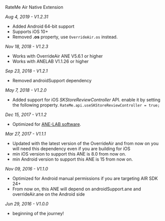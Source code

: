 RateMe Air Native Extension

*Aug 4, 2019 - V1.2.31*
* Added Android 64-bit support
* Supports iOS 10+
* Removed **.os** property, use ```OverrideAir.os``` instead.

*Nov 18, 2018 - V1.2.3*
* Works with OverrideAir ANE V5.6.1 or higher
* Works with ANELAB V1.1.26 or higher

*Sep 23, 2018 - V1.2.1*
* Removed androidSupport dependency

*May 7, 2018 - V1.2.0*
* Added support for iOS *SKStoreReviewController* API. enable it by setting the following property. ```RateMe.api.useSKStoreReviewController = true;```

*Dec 15, 2017 - V1.1.2*
* Optimized for [ANE-LAB software](https://github.com/myflashlab/ANE-LAB).

*Mar 27, 2017 - V1.1.1*
* Updated with the latest version of the OverrideAir and from now on you will need this dependency even if you are building for iOS
* min iOS version to support this ANE is 8.0 from now on.
* min Android version to support this ANE is 15 from now on.

*Nov 09, 2016 - V1.1.0*
* Optimized for Android manual permissions if you are targeting AIR SDK 24+
* From now on, this ANE will depend on androidSupport.ane and overrideAir.ane on the Android side


*Jun 29, 2016 - V1.0.0*
* beginning of the journey!